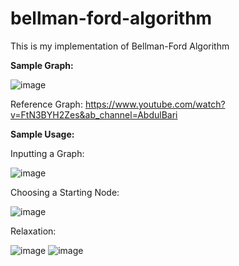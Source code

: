 # bellman-ford-algorithm
This is my implementation of Bellman-Ford Algorithm

**Sample Graph:**

![image](https://github.com/davidkingroderos/bellman-ford-algorithm/assets/75028710/0f941750-d93e-4ccc-a702-d91aa998cb0a)

Reference Graph: https://www.youtube.com/watch?v=FtN3BYH2Zes&ab_channel=AbdulBari

**Sample Usage:**


Inputting a Graph:

![image](https://github.com/davidkingroderos/bellman-ford-algorithm/assets/75028710/6445be0d-469b-4a5d-b313-0e100e70c680)


Choosing a Starting Node:

![image](https://github.com/davidkingroderos/bellman-ford-algorithm/assets/75028710/7bf9a41b-db6c-47ae-a8b5-8c93fc731dae)


Relaxation:

![image](https://github.com/davidkingroderos/bellman-ford-algorithm/assets/75028710/c85d8697-b370-4517-a56b-005bc2dfb74f)
![image](https://github.com/davidkingroderos/bellman-ford-algorithm/assets/75028710/25eb3c8b-e879-41fd-854e-c7b09cf7c6d9)
